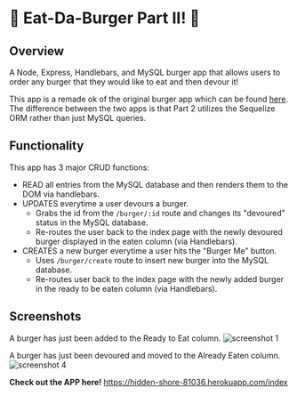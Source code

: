 # :hamburger: Eat-Da-Burger Part II! :hamburger:

## Overview

A Node, Express, Handlebars, and MySQL burger app that allows users to order any burger that they would like to eat and then devour it!

This app is a remade ok of the original burger app which can be found [here](https://github.com/BrendanHa07/burger). The difference between the two apps is that Part 2 utilizes the Sequelize ORM rather than just MySQL queries.

## Functionality

This app has 3 major CRUD functions:

- READ all entries from the MySQL database and then renders them to the DOM via handlebars.
- UPDATES everytime a user devours a burger.
  - Grabs the id from the `/burger/:id` route and changes its "devoured" status in the MySQL database.
  - Re-routes the user back to the index page with the newly devoured burger displayed in the eaten column (via Handlebars).
- CREATES a new burger everytime a user hits the "Burger Me" button.
  - Uses `/burger/create` route to insert new burger into the MySQL database.
  - Re-routes user back to the index page with the newly added burger in the ready to be eaten column (via Handlebars).
  
## Screenshots

A burger has just been added to the Ready to Eat column.
![screenshot 1](https://user-images.githubusercontent.com/25389907/31585969-65a801cc-b17f-11e7-9432-074b19831aeb.png)

A burger has just been devoured and moved to the Already Eaten column.
![screenshot 4](https://user-images.githubusercontent.com/25389907/31585990-b832b0ea-b17f-11e7-9942-2808fe3f9590.png)

**Check out the APP here!**
https://hidden-shore-81036.herokuapp.com/index
